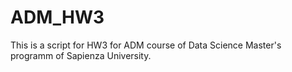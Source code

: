 # ADM_HW3
This is a script for HW3 for ADM course of Data Science Master's programm of Sapienza University. 
